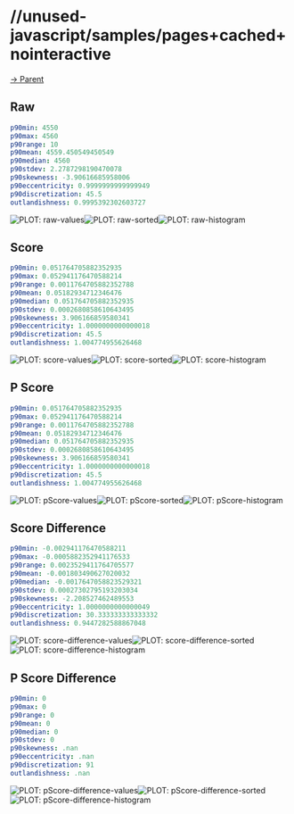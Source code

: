 
# //unused-javascript/samples/pages+cached+nointeractive

[→ Parent](../..)


## Raw


```yaml
p90min: 4550
p90max: 4560
p90range: 10
p90mean: 4559.450549450549
p90median: 4560
p90stdev: 2.2787298190470078
p90skewness: -3.90616685958006
p90eccentricity: 0.9999999999999949
p90discretization: 45.5
outlandishness: 0.9995392302603727

```

![PLOT: raw-values](./raw/values.svg)![PLOT: raw-sorted](./raw/sorted.svg)![PLOT: raw-histogram](./raw/histogram.svg)
## Score


```yaml
p90min: 0.051764705882352935
p90max: 0.052941176470588214
p90range: 0.0011764705882352788
p90mean: 0.05182934712346476
p90median: 0.051764705882352935
p90stdev: 0.0002680858610643495
p90skewness: 3.906166859580341
p90eccentricity: 1.0000000000000018
p90discretization: 45.5
outlandishness: 1.004774955626468

```

![PLOT: score-values](./score/values.svg)![PLOT: score-sorted](./score/sorted.svg)![PLOT: score-histogram](./score/histogram.svg)
## P Score


```yaml
p90min: 0.051764705882352935
p90max: 0.052941176470588214
p90range: 0.0011764705882352788
p90mean: 0.05182934712346476
p90median: 0.051764705882352935
p90stdev: 0.0002680858610643495
p90skewness: 3.906166859580341
p90eccentricity: 1.0000000000000018
p90discretization: 45.5
outlandishness: 1.004774955626468

```

![PLOT: pScore-values](./pScore/values.svg)![PLOT: pScore-sorted](./pScore/sorted.svg)![PLOT: pScore-histogram](./pScore/histogram.svg)
## Score Difference


```yaml
p90min: -0.002941176470588211
p90max: -0.0005882352941176533
p90range: 0.0023529411764705577
p90mean: -0.001803490627020032
p90median: -0.0017647058823529321
p90stdev: 0.00027302795193203034
p90skewness: -2.208527462489553
p90eccentricity: 1.0000000000000049
p90discretization: 30.333333333333332
outlandishness: 0.9447282588867048

```

![PLOT: score-difference-values](./score-difference/values.svg)![PLOT: score-difference-sorted](./score-difference/sorted.svg)![PLOT: score-difference-histogram](./score-difference/histogram.svg)
## P Score Difference


```yaml
p90min: 0
p90max: 0
p90range: 0
p90mean: 0
p90median: 0
p90stdev: 0
p90skewness: .nan
p90eccentricity: .nan
p90discretization: 91
outlandishness: .nan

```

![PLOT: pScore-difference-values](./pScore-difference/values.svg)![PLOT: pScore-difference-sorted](./pScore-difference/sorted.svg)![PLOT: pScore-difference-histogram](./pScore-difference/histogram.svg)